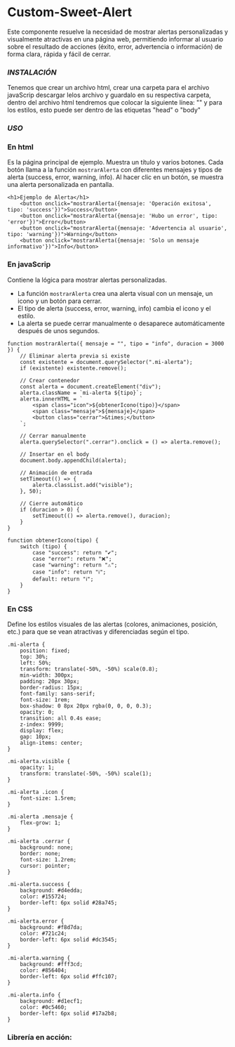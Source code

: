 # Custom-Sweet-Alert
Este componente resuelve la necesidad de mostrar alertas personalizadas y visualmente atractivas en una página web, permitiendo informar al usuario sobre el resultado de acciones (éxito, error, advertencia o información) de forma clara, rápida y fácil de cerrar.

### _INSTALACIÓN_
Tenemos que crear un archivo html, crear una carpeta para el archivo javaScrip descargar lelos archivo y guardalo en su respectiva carpeta, dentro del archivo html tendremos que colocar la siguiente línea: "<script src="js/sweetcustom.js"></script>" y <link rel="stylesheet" href="css/sweetcustom.css"> para los estilos, esto puede ser dentro de las etiquetas "head" o "body"

### _USO_
### En html
Es la página principal de ejemplo. Muestra un título y varios botones. Cada botón llama a la función `mostrarAlerta` con diferentes mensajes y tipos de alerta (success, error, warning, info). Al hacer clic en un botón, se muestra una alerta personalizada en pantalla.
```
<h1>Ejemplo de Alerta</h1>
    <button onclick="mostrarAlerta({mensaje: 'Operación exitosa', tipo: 'success'})">Success</button>
    <button onclick="mostrarAlerta({mensaje: 'Hubo un error', tipo: 'error'})">Error</button>
    <button onclick="mostrarAlerta({mensaje: 'Advertencia al usuario', tipo: 'warning'})">Warning</button>
    <button onclick="mostrarAlerta({mensaje: 'Solo un mensaje informativo'})">Info</button>
```

### En javaScrip
Contiene la lógica para mostrar alertas personalizadas.  
- La función `mostrarAlerta` crea una alerta visual con un mensaje, un icono y un botón para cerrar.  
- El tipo de alerta (success, error, warning, info) cambia el icono y el estilo.  
- La alerta se puede cerrar manualmente o desaparece automáticamente después de unos segundos.
```
function mostrarAlerta({ mensaje = "", tipo = "info", duracion = 3000 }) {
    // Eliminar alerta previa si existe
    const existente = document.querySelector(".mi-alerta");
    if (existente) existente.remove();

    // Crear contenedor
    const alerta = document.createElement("div");
    alerta.className = `mi-alerta ${tipo}`;
    alerta.innerHTML = `
        <span class="icon">${obtenerIcono(tipo)}</span>
        <span class="mensaje">${mensaje}</span>
        <button class="cerrar">&times;</button>
    `;

    // Cerrar manualmente
    alerta.querySelector(".cerrar").onclick = () => alerta.remove();

    // Insertar en el body
    document.body.appendChild(alerta);

    // Animación de entrada
    setTimeout(() => {
        alerta.classList.add("visible");
    }, 50);

    // Cierre automático
    if (duracion > 0) {
        setTimeout(() => alerta.remove(), duracion);
    }
}

function obtenerIcono(tipo) {
    switch (tipo) {
        case "success": return "✔️";
        case "error": return "❌";
        case "warning": return "⚠️";
        case "info": return "ℹ️"; 
        default: return "ℹ";
    }
}
```
### En CSS
Define los estilos visuales de las alertas (colores, animaciones, posición, etc.) para que se vean atractivas y diferenciadas según el tipo.
```
.mi-alerta {
    position: fixed;
    top: 30%;
    left: 50%;
    transform: translate(-50%, -50%) scale(0.8);
    min-width: 300px;
    padding: 20px 30px;
    border-radius: 15px;
    font-family: sans-serif;
    font-size: 1rem;
    box-shadow: 0 8px 20px rgba(0, 0, 0, 0.3);
    opacity: 0;
    transition: all 0.4s ease;
    z-index: 9999;
    display: flex;
    gap: 10px;
    align-items: center;
}

.mi-alerta.visible {
    opacity: 1;
    transform: translate(-50%, -50%) scale(1);
}

.mi-alerta .icon {
    font-size: 1.5rem;
}

.mi-alerta .mensaje {
    flex-grow: 1;
}

.mi-alerta .cerrar {
    background: none;
    border: none;
    font-size: 1.2rem;
    cursor: pointer;
}

.mi-alerta.success {
    background: #d4edda;
    color: #155724;
    border-left: 6px solid #28a745;
}

.mi-alerta.error {
    background: #f8d7da;
    color: #721c24;
    border-left: 6px solid #dc3545;
}

.mi-alerta.warning {
    background: #fff3cd;
    color: #856404;
    border-left: 6px solid #ffc107;
}

.mi-alerta.info {
    background: #d1ecf1;
    color: #0c5460;
    border-left: 6px solid #17a2b8;
}
```
 ### Librería en acción: 
